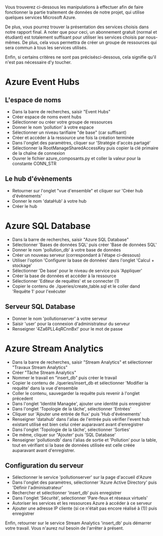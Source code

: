 Vous trouverez ci-dessous les manipulations à effectuer afin de faire fonctionner la partie traitement
de données de notre projet, qui utilise quelques services Microsoft Azure.

De plus, vous pourrez trouver la présentation des services choisis dans notre rapport final.
A noter que pour ceci, un abonnement gratuit (normal et étudiant) est totalement suffisant pour 
utiliser les services choisis par nous-mêmes. De plus, cela vous permettra de créer un groupe de 
ressources qui sera commun à tous les services utilisés. 

Enfin, si certains critères ne sont pas précisésci-dessous, cela signifie qu'il n'est pas nécessaire
d'y toucher.

# Azure Event Hubs

## L'espace de noms
- Dans la barre de recherches, saisir "Event Hubs"
- Créer espace de noms event hubs
- Sélectionner ou créer votre groupe de ressources
- Donner le nom 'pollution' à votre espace
- Sélectionner un niveau tarifiaire "de base" (car suffisant)
- Créer et accéder à la ressource une fois la création terminée
- Dans l'onglet des paramètres, cliquer sur 'Stratégie d'accès partagé'
- Sélectionner la RootManageSharedAccessKey puis copier la clé primaire de la chaîne de connexion
- Ouvrer le fichier azure_composants.py et coller la valeur pour la constante CONN_STR

## Le hub d'évènements
- Retourner sur l'onglet "vue d'ensemble" et cliquer sur 'Créer hub d'évènements'
- Donner le nom 'dataHub' à votre hub
- Créer le hub

# Azure SQL Database
- Dans la barre de recherches, saisir "Azure SQL Database"
- Sélectionner 'Bases de données SQL' puis créer 'Base de données SQL'
- Donner le nom 'pollution_db' à votre base de données
- Créer un nouveau serveur (correspondant à l'étape ci-dessous)
- Utiliser l'option 'Configurer la base de données' dans l'onglet 'Calcul + stockage'
- Sélectionner 'De base' pour le niveau de service puis 'Appliquer'
- Créer la base de données et accéder à la ressource
- Sélectionner 'Editeur de requêtes' et se connecter (1)
- Copier le contenu de ./queries/create_table.sql et le coller dand 'Requête 1' pour l'exécuter

## Serveur SQL Database
- Donner le nom 'pollutionserver' à votre serveur
- Saisir 'user' pour la connexion d'administrateur du serveur
- Renseigner '4Za6PLL4qRCnnBx!' pour le mot de passe

# Azure Stream Analytics
- Dans la barre de recherches, saisir "Stream Analytics" et sélectionner "Travaux Stream Analytics"
- Créer "Tâche Stream Analytics"
- Nommer le travail en "insert_db" puis créer le travail
- Copier le contenu de ./queries/insert_db et sélectionner 'Modifier la requête' dans la vue d'ensemble
- Coller le contenu, sauvegarder la requête puis revenir à l'onglet précedent
- Dans l'onglet 'Identité Managée', ajouter une identité puis enregistrer
- Dans l'onglet 'Topologie de la tâche', sélectionner 'Entrées'
- Cliquer sur 'Ajouter une entrée de flux' puis 'Hub d'évènements'
- Renseigner 'datahub' dans l'alias de l'entrée puis vérifier l'event hub existant utilisé est bien celui créer auparavant avant d'enregistrer
- Dans l'onglet 'Topologie de la tâche', sélectionner 'Sorties'
- De même, cliquer sur "Ajouter' puis 'SQL Database'
- Renseigner 'pollutiondb' dans l'alias de sortie et 'Pollution' pour la table, tout en vérifiant si la base de données utilisée est celle créée auparavant avant d'enregistrer.

## Configuration du serveur
- Sélectionner le service 'pollutionserver' sur la page d'accueil d'Azure
- Dans l'onglet des paramètres, sélectionner 'Azure Active Directory' puis 'Définir l'adminisatrateur'
- Rechercher et sélectionner 'insert_db' puis enregistrer
- Dans l'onglet 'Sécurité', selectionner 'Pare-feux et réseaux virtuels' 
- Autoriser les services et les ressources Azure à accéder à ce serveur
- Ajouter une adresse IP cliente (si ce n'était pas encore réalisé à (1)) puis enregistrer

Enfin, retourner sur le service Stream Analytics 'insert_db' puis démarrer votre travail.
Vous n'aurez nul besoin de l'arrêter à présent.

